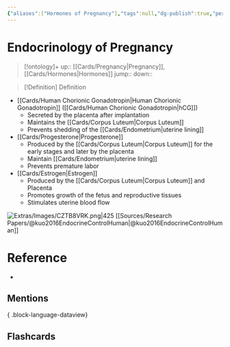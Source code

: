 ```yaml
---
{"aliases":["Hormones of Pregnancy"],"tags":null,"dg-publish":true,"permalink":"/cards/endocrinology-of-pregnancy/","dgPassFrontmatter":true}
---
```


# Endocrinology of Pregnancy

> [!ontology]+
> up:: [[Cards/Pregnancy\|Pregnancy]], [[Cards/Hormones\|Hormones]]
> jump:: 
> down:: 

> [!Definition] Definition

- [[Cards/Human Chorionic Gonadotropin\|Human Chorionic Gonadotropin]] ([[Cards/Human Chorionic Gonadotropin\|hCG]])
	- Secreted by the placenta after implantation
	- Maintains the [[Cards/Corpus Luteum\|Corpus Luteum]]
	- Prevents shedding of the [[Cards/Endometrium\|uterine lining]]
- [[Cards/Progesterone\|Progesterone]]
	- Produced by the [[Cards/Corpus Luteum\|Corpus Luteum]] for the early stages and later by the placenta
	- Maintain [[Cards/Endometrium\|uterine lining]]
	- Prevents premature labor
- [[Cards/Estrogen\|Estrogen]]
	- Produced by the [[Cards/Corpus Luteum\|Corpus Luteum]] and Placenta
	- Promotes growth of the fetus and reproductive tissues
	- Stimulates uterine blood flow

![Extras/Images/CZTB8VRK.png|425](/img/user/Extras/Images/CZTB8VRK.png)
[[Sources/Research Papers/@kuo2016EndocrineControlHuman\|@kuo2016EndocrineControlHuman]]

# Reference

- 

## Mentions


{ .block-language-dataview}

## Flashcards